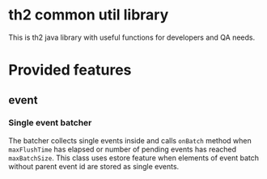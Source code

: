 # th2 common util library

This is th2 java library with useful functions for developers and QA needs.

# Provided features

## event

### Single event batcher

The batcher collects single events inside and calls `onBatch` method when `maxFlushTime` has elapsed or number of pending events has reached `maxBatchSize`.
This class uses estore feature when elements of event batch without parent event id are stored as single events.